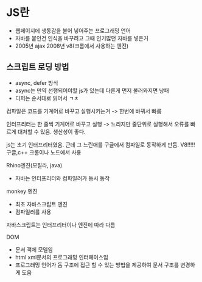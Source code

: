 # JS란

- 웹페이지에 생동감을 불어 넣어주는 프로그래밍 언어
- 자바를 붙인건 인식을 바꾸려고 그때 인기많던 자바를 넣은거
- 2005년 ajax 2008년 v8(크롬에서 사용하는 엔진)

## 스크립트 로딩 방법

- async, defer 방식
- async는 만약 선행되어야할 js가 있는데 다른게 먼저 불러와지면 낭패
- 디퍼는 순서대로 읽어서 ㄱㅊ

컴파일은 코드를 기계어로 바꾸고 실행시키는거 -> 한번에 바꿔서 빠름

인터프리터는 한 줄씩 기계어로 바꾸고 실행 -> 느리지만 줄단위로 실행해서 오류를 빠르게 대처할 수 있음. 생산성이 좋다.

js는 초기 인터프리터였음. 근데 그 느린애를 구글에서 컴파일로 동작하게 만듬. V8!!!!! 구글,c++ 크롬이나 노드에서 사용

Rhino엔진(모질라, java)

- 자바는 인터프리터와 컴파일러가 동시 동작

monkey 엔진

- 최초 자바스크립트 엔진
- 컴파일러를 사용

자바스크립트는 인터프리터이나 엔진에 따라 다름

DOM

- 문서 객체 모델임
- html xml문서의 프로그래밍 인터페이스임
- 프로그래밍 언어가 돔 구조에 접근 할 수 있는 방법을 제공하여 문서 구조를 변경하게 도움
